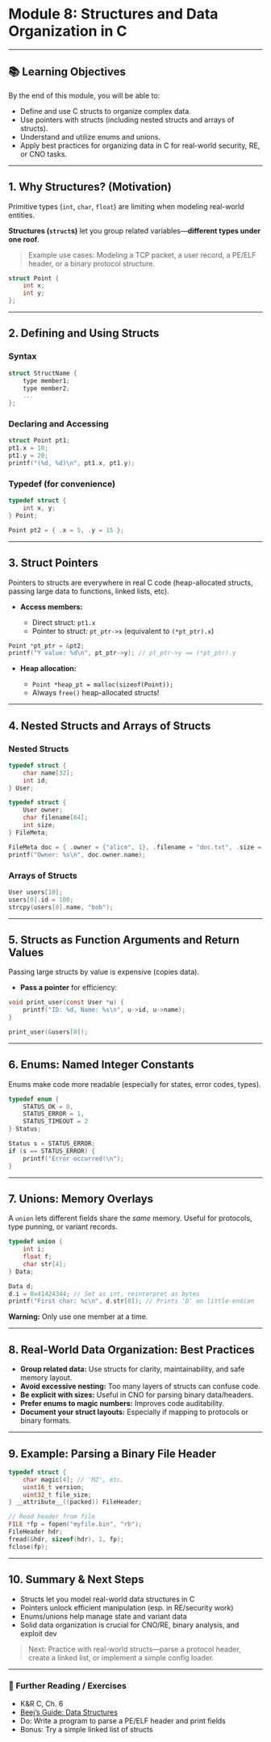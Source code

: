 # Module 8: Structures and Data Organization in C

---

## 📚 Learning Objectives

By the end of this module, you will be able to:

* Define and use C structs to organize complex data.
* Use pointers with structs (including nested structs and arrays of structs).
* Understand and utilize enums and unions.
* Apply best practices for organizing data in C for real-world security, RE, or CNO tasks.

---

## 1. Why Structures? (Motivation)

Primitive types (`int`, `char`, `float`) are limiting when modeling real-world entities.

**Structures (`struct`s)** let you group related variables—**different types under one roof**.

> Example use cases: Modeling a TCP packet, a user record, a PE/ELF header, or a binary protocol structure.

```c
struct Point {
    int x;
    int y;
};
```

---

## 2. Defining and Using Structs

### Syntax

```c
struct StructName {
    type member1;
    type member2;
    ...
};
```

### Declaring and Accessing

```c
struct Point pt1;
pt1.x = 10;
pt1.y = 20;
printf("(%d, %d)\n", pt1.x, pt1.y);
```

### Typedef (for convenience)

```c
typedef struct {
    int x, y;
} Point;

Point pt2 = { .x = 5, .y = 15 };
```

---

## 3. Struct Pointers

Pointers to structs are everywhere in real C code (heap-allocated structs, passing large data to functions, linked lists, etc).

* **Access members:**

  * Direct struct: `pt1.x`
  * Pointer to struct: `pt_ptr->x` (equivalent to `(*pt_ptr).x`)

```c
Point *pt_ptr = &pt2;
printf("Y value: %d\n", pt_ptr->y); // pt_ptr->y == (*pt_ptr).y
```

* **Heap allocation:**

  * `Point *heap_pt = malloc(sizeof(Point));`
  * Always `free()` heap-allocated structs!

---

## 4. Nested Structs and Arrays of Structs

### Nested Structs

```c
typedef struct {
    char name[32];
    int id;
} User;

typedef struct {
    User owner;
    char filename[64];
    int size;
} FileMeta;

FileMeta doc = { .owner = {"alice", 1}, .filename = "doc.txt", .size = 1024 };
printf("Owner: %s\n", doc.owner.name);
```

### Arrays of Structs

```c
User users[10];
users[0].id = 100;
strcpy(users[0].name, "bob");
```

---

## 5. Structs as Function Arguments and Return Values

Passing large structs by value is expensive (copies data).

* **Pass a pointer** for efficiency:

```c
void print_user(const User *u) {
    printf("ID: %d, Name: %s\n", u->id, u->name);
}

print_user(&users[0]);
```

---

## 6. Enums: Named Integer Constants

Enums make code more readable (especially for states, error codes, types).

```c
typedef enum {
    STATUS_OK = 0,
    STATUS_ERROR = 1,
    STATUS_TIMEOUT = 2
} Status;

Status s = STATUS_ERROR;
if (s == STATUS_ERROR) {
    printf("Error occurred!\n");
}
```

---

## 7. Unions: Memory Overlays

A `union` lets different fields share the *same* memory. Useful for protocols, type punning, or variant records.

```c
typedef union {
    int i;
    float f;
    char str[4];
} Data;

Data d;
d.i = 0x41424344; // Set as int, reinterpret as bytes
printf("First char: %c\n", d.str[0]); // Prints 'D' on little-endian
```

**Warning:** Only use one member at a time.

---

## 8. Real-World Data Organization: Best Practices

* **Group related data:** Use structs for clarity, maintainability, and safe memory layout.
* **Avoid excessive nesting:** Too many layers of structs can confuse code.
* **Be explicit with sizes:** Useful in CNO for parsing binary data/headers.
* **Prefer enums to magic numbers:** Improves code auditability.
* **Document your struct layouts:** Especially if mapping to protocols or binary formats.

---

## 9. Example: Parsing a Binary File Header

```c
typedef struct {
    char magic[4]; // 'MZ', etc.
    uint16_t version;
    uint32_t file_size;
} __attribute__((packed)) FileHeader;

// Read header from file
FILE *fp = fopen("myfile.bin", "rb");
FileHeader hdr;
fread(&hdr, sizeof(hdr), 1, fp);
fclose(fp);
```

---

## 10. Summary & Next Steps

* Structs let you model real-world data structures in C
* Pointers unlock efficient manipulation (esp. in RE/security work)
* Enums/unions help manage state and variant data
* Solid data organization is crucial for CNO/RE, binary analysis, and exploit dev

> Next: Practice with real-world structs—parse a protocol header, create a linked list, or implement a simple config loader.

---

### 🔗 Further Reading / Exercises

* K\&R C, Ch. 6
* [Beej’s Guide: Data Structures](https://beej.us/guide/bgc/html/#data-structures)
* Do: Write a program to parse a PE/ELF header and print fields
* Bonus: Try a simple linked list of structs
